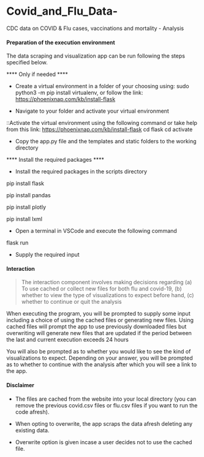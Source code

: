 # Covid_and_Flu_Data-
CDC data on COVID &amp; Flu cases, vaccinations and mortality - Analysis

#### Preparation of the execution environment

The data scraping and visualization app can be run following the steps specified below.

**** Only if needed ****
- Create a virtual environment in a folder of your choosing using: sudo python3 -m pip install virtualenv, or follow the link: https://phoenixnap.com/kb/install-flask

- Navigate to your folder and activate your virtual environment

::Activate the virtual environment using the following command or take help from this link: https://phoenixnap.com/kb/install-flask
cd flask
cd <folder name>
activate

- Copy the app.py file and the templates and static folders to the working directory

**** Install the required packages ****

- Install the required packages in the scripts directory

pip install flask

pip install pandas

pip install plotly

pip install lxml

- Open a terminal in VSCode and execute the following command

flask run

- Supply the required input

#### Interaction

> The interaction component involves making decisions regarding (a) To use cached or collect new files for both flu and covid-19, (b) whether to view the type of visualizations to expect before hand, (c) whether to continue or quit the analysis

When executing the program, you will be prompted to supply some input including a choice of using the cached files
or generating new files. Using cached files will prompt the app to use previously downloaded files but overwriting
will generate new files that are updated if the period between the last and current execution exceeds 24 hours

You will also be prompted as to whether you would like to see the kind of visualizations to expect. Depending on your answer,
you will be prompted as to whether to continue with the analysis after which you will see a link to the app. 


#### Disclaimer
- The files are cached from the website into your local directory (you can remove the previous covid.csv files or flu.csv files if you want to run the code afresh).

- When opting to overwrite, the app scraps the data afresh deleting any existing data. 
- Overwrite option is given incase a user decides not to use the cached file.
